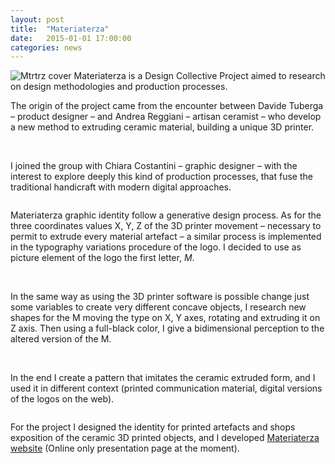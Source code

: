 ```yaml
---
layout: post
title:  "Materiaterza"
date:   2015-01-01 17:00:00
categories: news
---
```


<img src="http://payload399.cargocollective.com/1/10/325579/10282961/7.png" alt="Mtrtrz cover">
Materiaterza is a Design Collective Project aimed to research on design methodologies and production processes.

The origin of the project came from the encounter between Davide Tuberga – product designer – and Andrea Reggiani – artisan ceramist – who develop a new method to extruding ceramic material, building a unique 3D printer.

<img src="http://payload399.cargocollective.com/1/10/325579/10282961/IMGP0924.JPG" alt="">

<img src="http://payload399.cargocollective.com/1/10/325579/10282961/IMGP0929.JPG" alt="">

I joined the group with Chiara Costantini – graphic designer – with the interest to explore deeply this kind of production processes, that fuse the traditional handicraft with modern digital approaches.

<img src="http://payload399.cargocollective.com/1/10/325579/10282961/IMG_1279_o.JPG" alt="">

Materiaterza graphic identity follow a generative design process. As for the three coordinates values X, Y, Z of the 3D printer movement – necessary to permit to extrude every material artefact – a similar process is implemented in the typography variations procedure of the logo. I decided to use as picture element of the logo the first letter, <i>M</i>.

<img src="http://payload399.cargocollective.com/1/10/325579/10282961/1.png" alt="">

<img src="http://payload399.cargocollective.com/1/10/325579/10282961/2.9.gif" alt="">

In the same way as using the 3D printer software is possible change just some variables to create very different concave objects, I research new shapes for the M moving the type on X, Y axes, rotating and extruding it on Z axis. Then using a full-black color, I give a bidimensional perception to the altered version of the M.

<img src="http://41.media.tumblr.com/334d3497d9d96208f5f670da517eddec/tumblr_ndskl6YGjI1thir10o1_1280.jpg" alt="">

<img src="http://payload399.cargocollective.com/1/10/325579/10282961/2.png" alt="">

<img src="http://payload399.cargocollective.com/1/10/325579/10282961/8.png" alt="">

<img src="http://payload399.cargocollective.com/1/10/325579/10282961/2.10.gif" alt="">

In the end I create a pattern that imitates the ceramic extruded form, and I used it in different context (printed communication material, digital versions of the logos on the web).

<img src="http://payload399.cargocollective.com/1/10/325579/10282961/3.1.jpg" alt="">

For the project I designed the identity for printed artefacts and shops exposition of the ceramic 3D printed objects, and I developed <a href="http://materiaterza.com/" target="_blank">Materiaterza website</a> (Online only presentation page at the moment).
